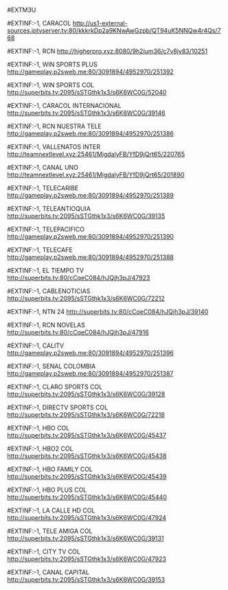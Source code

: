 #EXTM3U 

#EXTINF:-1, CARACOL
http://us1-external-sources.iptvserver.tv:80/kkkrkDp2a9KNwAwGzpb/QT94uK5NNQw4r4Qs/768

#EXTINF:-1, RCN
http://higherpro.xyz:8080/9h2ium36/c7v8jy83/10251

#EXTINF:-1, WIN SPORTS PLUS
http://gameplay.p2sweb.me:80/3091894/4952970/251392

#EXTINF:-1, WIN SPORTS COL
http://superbits.tv:2095/sSTGthk1x3/s6K6WC0G/52040

#EXTINF:-1, CARACOL INTERNACIONAL
http://superbits.tv:2095/sSTGthk1x3/s6K6WC0G/39146


#EXTINF:-1, RCN NUESTRA TELE
http://gameplay.p2sweb.me:80/3091894/4952970/251386

#EXTINF:-1, VALLENATOS INTER
http://teamnextlevel.xyz:25461/MigdalyFB/YfD9jQrt65/220765

#EXTINF:-1, CANAL UNO
http://teamnextlevel.xyz:25461/MigdalyFB/YfD9jQrt65/201890

#EXTINF:-1,  TELECARIBE
http://gameplay.p2sweb.me:80/3091894/4952970/251389

#EXTINF:-1,  TELEANTIOQUIA
http://superbits.tv:2095/sSTGthk1x3/s6K6WC0G/39135

#EXTINF:-1, TELEPACIFICO
http://gameplay.p2sweb.me:80/3091894/4952970/251390

#EXTINF:-1, TELECAFE
http://gameplay.p2sweb.me:80/3091894/4952970/251388

#EXTINF:-1,  EL TIEMPO TV
http://superbits.tv:80/cCqeC084/hJQjh3pJ/47923

#EXTINF:-1,  CABLENOTICIAS
http://superbits.tv:2095/sSTGthk1x3/s6K6WC0G/72212

#EXTINF:-1,  NTN 24
http://superbits.tv:80/cCqeC084/hJQjh3pJ/39140

#EXTINF:-1,  RCN NOVELAS
http://superbits.tv:80/cCqeC084/hJQjh3pJ/47916

#EXTINF:-1,  CALITV
http://gameplay.p2sweb.me:80/3091894/4952970/251396

#EXTINF:-1,  SENAL COLOMBIA
http://gameplay.p2sweb.me:80/3091894/4952970/251387

#EXTINF:-1, CLARO SPORTS COL
http://superbits.tv:2095/sSTGthk1x3/s6K6WC0G/39128

#EXTINF:-1, DIRECTV SPORTS COL
http://superbits.tv:2095/sSTGthk1x3/s6K6WC0G/72218

#EXTINF:-1, HBO COL
http://superbits.tv:2095/sSTGthk1x3/s6K6WC0G/45437

#EXTINF:-1, HBO2 COL
http://superbits.tv:2095/sSTGthk1x3/s6K6WC0G/45438

#EXTINF:-1, HBO FAMILY COL
http://superbits.tv:2095/sSTGthk1x3/s6K6WC0G/45439

#EXTINF:-1, HBO PLUS COL
http://superbits.tv:2095/sSTGthk1x3/s6K6WC0G/45440

#EXTINF:-1, LA CALLE HD COL
http://superbits.tv:2095/sSTGthk1x3/s6K6WC0G/47924

#EXTINF:-1, TELE AMIGA COL
http://superbits.tv:2095/sSTGthk1x3/s6K6WC0G/39131

#EXTINF:-1, CITY TV COL
http://superbits.tv:2095/sSTGthk1x3/s6K6WC0G/47923

#EXTINF:-1, CANAL CAPITAL
http://superbits.tv:2095/sSTGthk1x3/s6K6WC0G/39153







